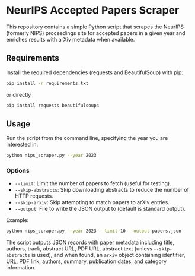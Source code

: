 # NeurIPS Accepted Papers Scraper

This repository contains a simple Python script that scrapes the NeurIPS (formerly NIPS) proceedings site for accepted papers in a given year and enriches results with arXiv metadata when available.

## Requirements

Install the required dependencies (requests and BeautifulSoup) with pip:

```bash
pip install -r requirements.txt
```

or directly

```bash
pip install requests beautifulsoup4
```

## Usage

Run the script from the command line, specifying the year you are interested in:

```bash
python nips_scraper.py --year 2023
```

### Options

* `--limit`: Limit the number of papers to fetch (useful for testing).
* `--skip-abstracts`: Skip downloading abstracts to reduce the number of HTTP requests.
* `--skip-arxiv`: Skip attempting to match papers to arXiv entries.
* `--output`: File to write the JSON output to (default is standard output).

Example:

```bash
python nips_scraper.py --year 2023 --limit 10 --output papers.json
```

The script outputs JSON records with paper metadata including title, authors, track, abstract URL, PDF URL, abstract text (unless `--skip-abstracts` is used), and when found, an `arxiv` object containing identifier, URL, PDF link, authors, summary, publication dates, and category information.
